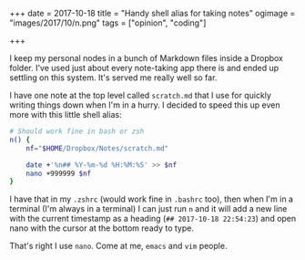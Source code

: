 +++
date = 2017-10-18
title = "Handy shell alias for taking notes"
ogimage = "images/2017/10/n.png"
tags = ["opinion", "coding"]

+++

I keep my personal nodes in a bunch of Markdown files inside a Dropbox folder. I've used just about every note-taking app there is and ended up settling on this system. It's served me really well so far.

I have one note at the top level called `scratch.md` that I use for quickly writing things down when I'm in a hurry. I decided to speed this up even more with this little shell alias:
<!--more-->

```bash
# Should work fine in bash or zsh
n() {
    nf="$HOME/Dropbox/Notes/scratch.md"

    date +'%n## %Y-%m-%d %H:%M:%S' >> $nf
    nano +999999 $nf
}
```

I have that in my `.zshrc` (would work fine in `.bashrc` too), then when I'm in a terminal (I'm always in a terminal) I can just run `n` and it will add a new line with the current timestamp as a heading (`## 2017-10-18 22:54:23`) and open nano with the cursor at the bottom ready to type.

That's right I use `nano`. Come at me, `emacs` and `vim` people.
